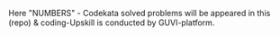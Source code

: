 Here "NUMBERS" - Codekata solved problems will be appeared in this (repo) & coding-Upskill is conducted by GUVI-platform.
